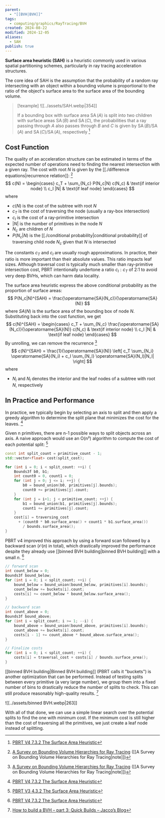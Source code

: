 ```yaml
---
parent:
  - "[[BVH|BVH]]"
tags:
  - computing/graphics/RayTracing/BVH
created: 2024-08-22
modified: 2024-12-05
aliases:
  - SAH
publish: true
---
```

**Surface area heuristic (SAH)** is a heuristic commonly used in various spatial partitioning schemes, particularly in ray tracing acceleration structures.

The core idea of SAH is the assumption that the probability of a random ray intersecting with an object within a bounding volume is proportional to the ratio of the object's surface area to the surface area of the bounding volume.

>[!example]
> ![[../assets/SAH.webp|354]]
> 
> If a bounding box with surface area $\operatorname{SA}(A)$ is split into two children with surface areas $\operatorname{SA}(B)$ and $\operatorname{SA}(C)$, the probabilities that a ray passing through $A$ also passes through $B$ and $C$ is given by $\operatorname{SA}(B)/\operatorname{SA}(A)$ and $\operatorname{SA}(C)/\operatorname{SA}(A)$, respectively [^1]

## Cost Function

The quality of an acceleration structure can be estimated in terms of the expected number of operations need to finding the nearest intersection with a given ray. The cost with root $N$ is given by the [[./difference equations|recurrence relation]]:  [^2]
$$
c(N) = \begin{cases}
c_T + \sum_{N_c} P(N_c|N) c(N_c) & \text{if interior node} \\
c_I |N| & \text{if leaf node}
\end{cases}
$$
where
- $c(N)$ is the cost of the subtree with root $N$
- $c_T$ is the cost of traversing the node (usually a ray-box intersection)
- $c_I$ is the cost of a ray-primitive intersection
- $|N|$ is the number of primitives in the node $N$
- $N_c$ are children of $N$
- $P(N_c|N)$ is the [[./conditional probability|conditional probability]] of traversing child node $N_c$ given that $N$ is intersected

The constants $c_T$ and $c_I$ are usually rough approximations. In practice, their ratio is more important than their absolute values. This ratio impacts leaf sizes. Although traversal cost is typically much smaller than ray-primitive intersection cost, PBRT intentionally undertone a ratio $c_I:c_T$ of 2:1 to avoid very deep BVHs, which can harm data locality.

The surface area heuristic express the above conditional probability as the proportion of surface areas:
$$
P(N_c|N)^{SAH} = \frac{\operatorname{SA}(N_c)}{\operatorname{SA}(N)}
$$
where $SA(N)$ is the surface area of the bounding box of node $N$. Substituting back into the cost function, we get
$$
c(N)^{SAH} = \begin{cases}
c_T + \sum_{N_c} \frac{\operatorname{SA}(N_c)}{\operatorname{SA}(N)} c(N_c) & \text{if interior node} \\
c_I |N| & \text{if leaf node}
\end{cases}
$$
By unrolling, we can remove the recurrence  [^2]
$$
c(N)^{SAH} = \frac{1}{\operatorname{SA}(N)} \left[ c_T \sum_{N_i} \operatorname{SA}(N_i) + c_I \sum_{N_l} \operatorname{SA}(N_l)|N_l| \right]
$$
where
- $N_i$ and $N_l$ denotes the interior and the leaf nodes of a subtree with root $N$, respectively

## In Practice and Performance

In practice, we typically begin by selecting an axis to split and then apply a greedy algorithm to determine the split plane that minimizes the cost for the leaves. [^1] 

Given n primitives, there are n-1 possible ways to split objects across an axis. A naive approach would use an O(n²) algorithm to compute the cost of each potential split: [^3]
```cpp
const int split_count = primitive_count - 1;
std::vector<float> cost(split_cost);

for (int i = 0; i < split_count: ++i) {
    Bounds3f b0, b1;
    int count0 = 0, count1 = 0;
    for (int j = 0; j <= i; ++j) {
        b0 = bound_union(b0, primitives[j].bounds);
        count0 += primitives[j].count;
    }
    for (int j = i+1; j < primitive_count; ++j) {
        b1 = bound_union(b1, primitives[j].bounds);
        count1 += primitives[j].count;
    }
    cost[i] = traversing_cost 
      + (count0 * b0.surface_area() + count1 * b1.surface_area())
        / bounds.surface_area();
}
```

PBRT v4 improved this approach by using a forward scan followed by a backward scan ($\mathcal{O}(n)$ in total), which drastically improved the performance despite they already use [[binned BVH building|binned BVH building]] with a small $n$. [^1] 
```cpp
// forward scan
int count_below = 0;
Bounds3f bound_below;
for (int i = 0; i < split_count; ++i) {
    bound_below = bound_union(bound_below, primitives[i].bounds);
    count_below += buckets[i].count;
    costs[i] += count_below * bound_below.surface_area();
}

// backward scan
int count_above = 0;
Bounds3f bound_above;
for (int i = split_count; i >= 1; --i) {
    bound_above = bound_union(bound_above, primitives[i].bounds);
    count_above += buckets[i].count;
    costs[i - 1] += count_above * bound_above.surface_area();
}

// Finalize costs
for (int i = 0; i < split_count; ++i) {
    costs[i] = traversal_cost + costs[i] / bounds.surface_area();
}
```

[[binned BVH building|Binned BVH building]] (PBRT calls it "buckets") is another optimization that can be performed. Instead of testing splits between every primitive (a very large number), we group them into a fixed number of bins to drastically reduce the number of splits to check. This can still produce reasonably high-quality results. [^4]

![[../assets/binned BVH.webp|263]]

With all of that done, we can use a simple linear search over the potential splits to find the one with minimum cost. If the minimum cost is still higher than the cost of traversing all the primitives, we just create a leaf node instead of splitting.

[^1]: [PBRT V4 7.3.2 The Surface Area Heuristic](https://pbr-book.org/4ed/Primitives_and_Intersection_Acceleration/Bounding_Volume_Hierarchies#TheSurfaceAreaHeuristic)
[^2]: [A Survey on Bounding Volume Hierarchies for Ray Tracing](https://meistdan.github.io/publications/bvh_star/paper.pdf) ([[A Survey on Bounding Volume Hierarchies for Ray Tracing|note]])
[^3]: [PBRT V3 4.3.2 The Surface Area Heuristic](https://pbr-book.org/3ed-2018/Primitives_and_Intersection_Acceleration/Bounding_Volume_Hierarchies#TheSurfaceAreaHeuristic)
[^4]: [How to build a BVH – part 3: Quick Builds – Jacco’s Blog](https://jacco.ompf2.com/2022/04/21/how-to-build-a-bvh-part-3-quick-builds/)